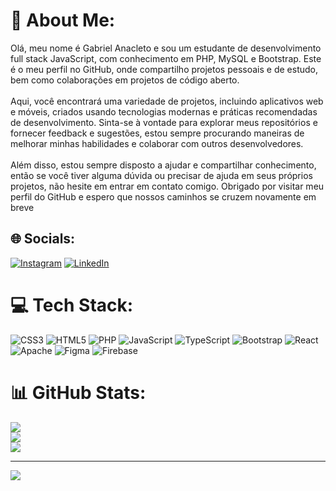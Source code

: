 # 💫 About Me:
Olá, meu nome é Gabriel Anacleto e sou um estudante de desenvolvimento full stack JavaScript, com conhecimento em PHP, MySQL e Bootstrap. Este é o meu perfil no GitHub, onde compartilho projetos pessoais e de estudo, bem como colaborações em projetos de código aberto.<br><br>Aqui, você encontrará uma variedade de projetos, incluindo aplicativos web e móveis, criados usando tecnologias modernas e práticas recomendadas de desenvolvimento. Sinta-se à vontade para explorar meus repositórios e fornecer feedback e sugestões, estou sempre procurando maneiras de melhorar minhas habilidades e colaborar com outros desenvolvedores.<br><br>Além disso, estou sempre disposto a ajudar e compartilhar conhecimento, então se você tiver alguma dúvida ou precisar de ajuda em seus próprios projetos, não hesite em entrar em contato comigo. Obrigado por visitar meu perfil do GitHub e espero que nossos caminhos se cruzem novamente em breve


## 🌐 Socials:
[![Instagram](https://img.shields.io/badge/Instagram-%23E4405F.svg?logo=Instagram&logoColor=white)](https://instagram.com/anacletogah) [![LinkedIn](https://img.shields.io/badge/LinkedIn-%230077B5.svg?logo=linkedin&logoColor=white)](https://linkedin.com/in/https://www.linkedin.com/in/gabriel-anacletoo/) 

# 💻 Tech Stack:
![CSS3](https://img.shields.io/badge/css3-%231572B6.svg?style=for-the-badge&logo=css3&logoColor=white) ![HTML5](https://img.shields.io/badge/html5-%23E34F26.svg?style=for-the-badge&logo=html5&logoColor=white) ![PHP](https://img.shields.io/badge/php-%23777BB4.svg?style=for-the-badge&logo=php&logoColor=white) ![JavaScript](https://img.shields.io/badge/javascript-%23323330.svg?style=for-the-badge&logo=javascript&logoColor=%23F7DF1E) ![TypeScript](https://img.shields.io/badge/typescript-%23007ACC.svg?style=for-the-badge&logo=typescript&logoColor=white) ![Bootstrap](https://img.shields.io/badge/bootstrap-%23563D7C.svg?style=for-the-badge&logo=bootstrap&logoColor=white) ![React](https://img.shields.io/badge/react-%2320232a.svg?style=for-the-badge&logo=react&logoColor=%2361DAFB) ![Apache](https://img.shields.io/badge/apache-%23D42029.svg?style=for-the-badge&logo=apache&logoColor=white) 	![Figma](https://img.shields.io/badge/figma-%23F24E1E.svg?style=for-the-badge&logo=figma&logoColor=white) ![Firebase](https://img.shields.io/badge/firebase-%23039BE5.svg?style=for-the-badge&logo=firebase)
# 📊 GitHub Stats:
![](https://github-readme-stats.vercel.app/api?username=gabrielAnacletoo&theme=dracula&hide_border=false&include_all_commits=true&count_private=true)<br/>
![](https://github-readme-streak-stats.herokuapp.com/?user=gabrielAnacletoo&theme=dracula&hide_border=false)<br/>
![](https://github-readme-stats.vercel.app/api/top-langs/?username=gabrielAnacletoo&theme=dracula&hide_border=false&include_all_commits=true&count_private=true&layout=compact)

---
[![](https://visitcount.itsvg.in/api?id=gabrielAnacletoo&icon=3&color=0)](https://visitcount.itsvg.in)

<!-- Proudly created with GPRM ( https://gprm.itsvg.in ) -->
